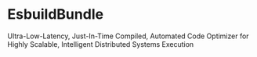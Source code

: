 # EsbuildBundle
Ultra-Low-Latency, Just-In-Time Compiled, Automated Code Optimizer for Highly Scalable, Intelligent Distributed Systems Execution

